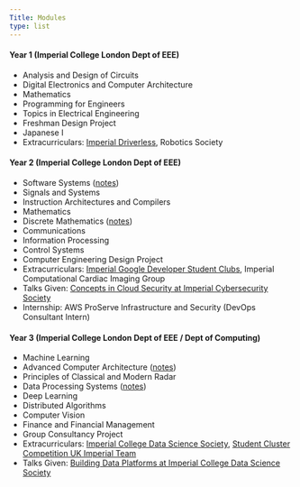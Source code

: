 ```yaml
---
Title: Modules
type: list
---
```



#### Year 1 (Imperial College London Dept of EEE)
- Analysis and Design of Circuits
- Digital Electronics and Computer Architecture 
- Mathematics
- Programming for Engineers
- Topics in Electrical Engineering 
- Freshman Design Project
- Japanese I
- Extracurriculars: [Imperial Driverless](https://driverless.imperial.ac.uk/), Robotics Society

#### Year 2 (Imperial College London Dept of EEE)
- Software Systems ([notes](https://github.com/clemenkok/collegenotes/blob/main/Software_Systems.pdf))
- Signals and Systems
- Instruction Architectures and Compilers
- Mathematics
- Discrete Mathematics ([notes](https://github.com/clemenkok/collegenotes/blob/main/Discrete_Mathematics.pdf))
- Communications
- Information Processing
- Control Systems
- Computer Engineering Design Project
- Extracurriculars: [Imperial Google Developer Student Clubs](https://gdsc.community.dev/imperial-college-of-science-technology-and-medicine/), Imperial Computational Cardiac Imaging Group
- Talks Given: [Concepts in Cloud Security at Imperial Cybersecurity Society](https://www.youtube.com/watch?v=Mer43702Yyo&t=26s)
- Internship: AWS ProServe Infrastructure and Security (DevOps Consultant Intern)

#### Year 3 (Imperial College London Dept of EEE / Dept of Computing)
- Machine Learning
- Advanced Computer Architecture ([notes](https://github.com/clemenkok/collegenotes/blob/main/ACA_Summary.pdf))
- Principles of Classical and Modern Radar
- Data Processing Systems ([notes](https://github.com/clemenkok/collegenotes/blob/main/DPS_Summary.pdf))
- Deep Learning
- Distributed Algorithms
- Computer Vision
- Finance and Financial Management
- Group Consultancy Project
- Extracurriculars: [Imperial College Data Science Society](https://imperialdatasoc.co.uk/), [Student Cluster Competition UK Imperial Team](https://www.scd.stfc.ac.uk/Pages/CIUK-2023-Cluster-Challenge.aspx) 
- Talks Given: [Building Data Platforms at Imperial College Data Science Society](https://www.youtube.com/watch?v=31Cc80D8oTQ&t=5s)
